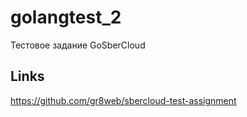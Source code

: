 # golangtest_2
Тестовое задание GoSberCloud
## Links
https://github.com/gr8web/sbercloud-test-assignment
